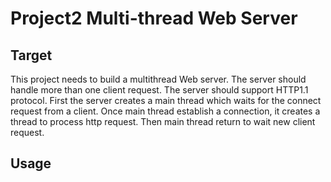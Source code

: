 # Project2 Multi-thread Web Server

## Target

This project needs to build a multithread Web server. The server should handle more than one client request. The server should support HTTP1.1 protocol. First the server creates a main thread which waits for the connect request from a client. Once main thread establish a connection, it creates a thread to process http request. Then main thread return to wait new client request.

## Usage
